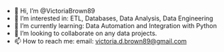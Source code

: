 - 👋 Hi, I’m @VictoriaBrown89
- 👀 I’m interested in: ETL, Databases, Data Analysis, Data Engineering
- 🌱 I’m currently learning: Data Automation and Integration with Python
- 💞️ I’m looking to collaborate on any data projects.
- 📫 How to reach me: email: victoria.d.brown89@gmail.com
